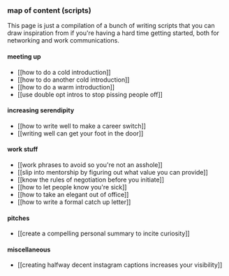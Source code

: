 ### map of content (scripts)

This page is just a compilation of a bunch of writing scripts that you can draw inspiration from if you're having a hard time getting started, both for networking and work communications.

#### meeting up
- [[how to do a cold introduction]]
- [[how to do another cold introduction]]
- [[how to do a warm introduction]]
- [[use double opt intros to stop pissing people off]]

#### increasing serendipity
- [[how to write well to make a career switch]]
- [[writing well can get your foot in the door]]

#### work stuff
- [[work phrases to avoid so you're not an asshole]]
- [[slip into mentorship by figuring out what value you can provide]]
- [[know the rules of negotiation before you initiate]]
- [[how to let people know you're sick]]
- [[how to take an elegant out of office]]
- [[how to write a formal catch up letter]]

#### pitches
- [[create a compelling personal summary to incite curiosity]]

#### miscellaneous
- [[creating halfway decent instagram captions increases your visibility]]